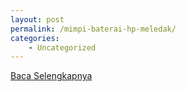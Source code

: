 ```yaml
---
layout: post
permalink: /mimpi-baterai-hp-meledak/
categories:
    - Uncategorized
---
```


[Baca Selengkapnya](/01)